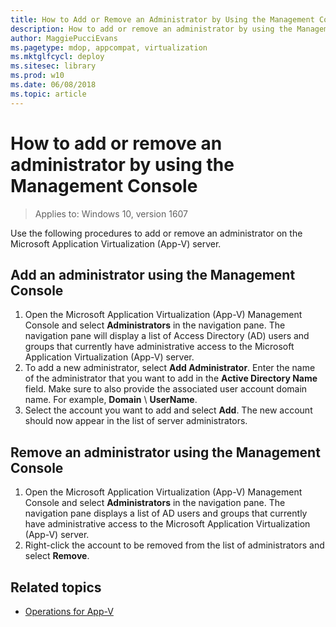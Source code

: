 ```yaml
---
title: How to Add or Remove an Administrator by Using the Management Console (Windows 10)
description: How to add or remove an administrator by using the Management Console
author: MaggiePucciEvans
ms.pagetype: mdop, appcompat, virtualization
ms.mktglfcycl: deploy
ms.sitesec: library
ms.prod: w10
ms.date: 06/08/2018
ms.topic: article
---
```

# How to add or remove an administrator by using the Management Console

>Applies to: Windows 10, version 1607

Use the following procedures to add or remove an administrator on the Microsoft Application Virtualization (App-V) server.

## Add an administrator using the Management Console

1. Open the Microsoft Application Virtualization (App-V) Management Console and select **Administrators** in the navigation pane. The navigation pane will display a list of Access Directory (AD) users and groups that currently have administrative access to the Microsoft Application Virtualization (App-V) server.
2. To add a new administrator, select **Add Administrator**. Enter the name of the administrator that you want to add in the **Active Directory Name** field. Make sure to also provide the associated user account domain name. For example, **Domain** \\ **UserName**.
3. Select the account you want to add and select **Add**. The new account should now appear in the list of server administrators.

## Remove an administrator using the Management Console

1. Open the Microsoft Application Virtualization (App-V) Management Console and select **Administrators** in the navigation pane. The navigation pane displays a list of AD users and groups that currently have administrative access to the Microsoft Application Virtualization (App-V) server.
2. Right-click the account to be removed from the list of administrators and select **Remove**.





## Related topics

* [Operations for App-V](appv-operations.md)

